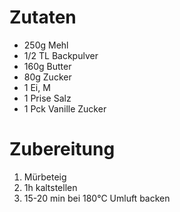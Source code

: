# Zutaten
- 250g Mehl
- 1/2 TL Backpulver
- 160g Butter
- 80g Zucker
- 1 Ei, M
- 1 Prise Salz
- 1 Pck Vanille Zucker

# Zubereitung
1. Mürbeteig
2. 1h kaltstellen
3. 15-20 min bei 180°C Umluft backen
